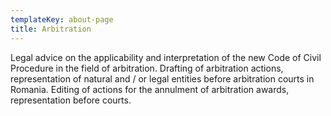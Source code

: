 ```yaml
---
templateKey: about-page
title: Arbitration
---
```

Legal advice on the applicability and interpretation of the new Code of Civil Procedure in the field of arbitration. Drafting of arbitration actions, representation of natural and / or legal entities before arbitration courts in Romania. Editing of actions for the annulment of arbitration awards, representation before courts.
